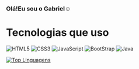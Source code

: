 ### Olá!Eu  sou o Gabriel☺️


# Tecnologias que uso

<div style="display: inline_block">
    <img alt="HTML5" src="https://img.shields.io/badge/HTML5-E34F26?style=for-the-badge&logo=html5&logoColor=white">
    <img alt="CSS3" src="https://img.shields.io/badge/CSS3-1572B6?style=for-the-badge&logo=css3&logoColor=white">
    <img alt="JavaScript" src="https://img.shields.io/badge/JavaScript-323330?style=for-the-badge&logo=javascript&logoColor=F7DF1E">
        <img alt="BootStrap" src="https://img.shields.io/badge/Bootstrap-563D7C?style=for-the-badge&logo=bootstrap&logoColor=white">    
    <img alt="Java" src="https://img.shields.io/badge/Java-ED8B00?style=for-the-badge&logo=java&logoColor=white">

</div>

[![Top Linguagens](https://github-readme-stats.vercel.app/api/top-langs/?username=gabeeLopess&layout=compact&theme=dark)](https://github.com/anuraghazra/github-readme-stats)

